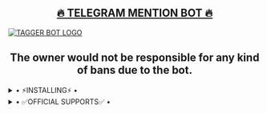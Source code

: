 
<h2 align="center"> <a href="https://github.com/GODOP-ANKIT/TAGGERBOT">🔥 TELEGRAM MENTION BOT 🔥</a></h2>


[![TAGGER BOT LOGO](https://te.legra.ph/file/5f1cf8dce076ee7558b46.jpg)](https://github.com/GODOP-ANKIT)


<h2 align="center">The owner would not be responsible for any kind of bans due to the bot.</h2>


<details>
  <summary> • ⚡INSTALLING⚡ • </summary>
  <a href="https://heroku.com/deploy?template=https://github.com/GODOP-ANKIT/TAGGERBOT"><img src="https://www.herokucdn.com/deploy/button.svg"></a>
  
</details>

<details>
  <summary> • ✅OFFICIAL SUPPORTS✅ • </summary>

```
Get help regarding setting up 
your ɢᴏᴅ-ᴏᴘ in our official 
support Group and get updates
notifications in Update Channel.
```

<a href="https://t.me/GODOPSUPPORT"><img src="https://img.shields.io/badge/Join-Support%20Channel-red.svg?style=for-the-badge&logo=Telegram"></a>
</details>
